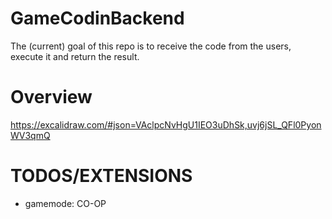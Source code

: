 # GameCodinBackend

The (current) goal of this repo is to receive the code from the users, execute it and return the result.

# Overview
https://excalidraw.com/#json=VAclpcNvHgU1IEO3uDhSk,uvj6jSL_QFl0PyonWV3qmQ

# TODOS/EXTENSIONS
- gamemode: CO-OP
